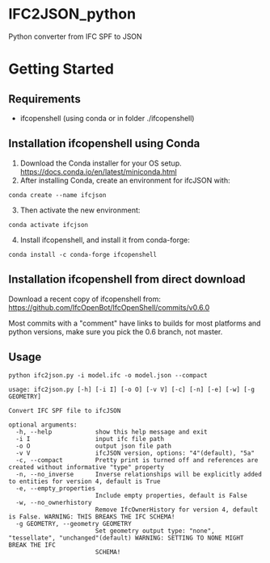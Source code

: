 # IFC2JSON_python
Python converter from IFC SPF to JSON

# Getting Started

## Requirements
- ifcopenshell (using conda or in folder ./ifcopenshell)

## Installation ifcopenshell using Conda

1. Download the Conda installer for your OS setup. https://docs.conda.io/en/latest/miniconda.html
2. After installing Conda, create an environment for ifcJSON with:
```
conda create --name ifcjson
```
3. Then activate the new environment:
```
conda activate ifcjson
```
4. Install ifcopenshell, and install it from conda-forge:
```
conda install -c conda-forge ifcopenshell
```

## Installation ifcopenshell from direct download
Download a recent copy of ifcopenshell from: https://github.com/IfcOpenBot/IfcOpenShell/commits/v0.6.0

Most commits with a "comment" have links to builds for most platforms and python versions, make sure you pick the 0.6 branch, not master.

## Usage
```
python ifc2json.py -i model.ifc -o model.json --compact
```
```
usage: ifc2json.py [-h] [-i I] [-o O] [-v V] [-c] [-n] [-e] [-w] [-g GEOMETRY]

Convert IFC SPF file to ifcJSON

optional arguments:
  -h, --help            show this help message and exit
  -i I                  input ifc file path
  -o O                  output json file path
  -v V                  ifcJSON version, options: "4"(default), "5a"
  -c, --compact         Pretty print is turned off and references are created without informative "type" property
  -n, --no_inverse      Inverse relationships will be explicitly added to entities for version 4, default is True
  -e, --empty_properties
                        Include empty properties, default is False
  -w, --no_ownerhistory
                        Remove IfcOwnerHistory for version 4, default is False. WARNING: THIS BREAKS THE IFC SCHEMA!
  -g GEOMETRY, --geometry GEOMETRY
                        Set geometry output type: "none", "tessellate", "unchanged"(default) WARNING: SETTING TO NONE MIGHT BREAK THE IFC
                        SCHEMA!
```
